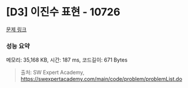 # [D3] 이진수 표현 - 10726 

[문제 링크](https://swexpertacademy.com/main/code/problem/problemDetail.do?contestProbId=AXRSXf_a9qsDFAXS) 

### 성능 요약

메모리: 35,168 KB, 시간: 187 ms, 코드길이: 671 Bytes



> 출처: SW Expert Academy, https://swexpertacademy.com/main/code/problem/problemList.do